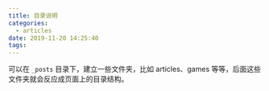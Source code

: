 ```yaml
---
title: 目录说明
categories:
  - articles
date: 2019-11-20 14:25:40
tags:
---
```

可以在 `_posts` 目录下，建立一些文件夹，比如 articles、games 等等，后面这些文件夹就会反应成页面上的目录结构。 

[^_^]:
    这里是微笑注释。装了一个处理这个目录的插件，可以在配置中通过 `auto_category` 来启用，默认是开的。这时会在每篇文章上方自动生成一个 categories，不用修改它，因为改了也会被改回去。习惯就好。